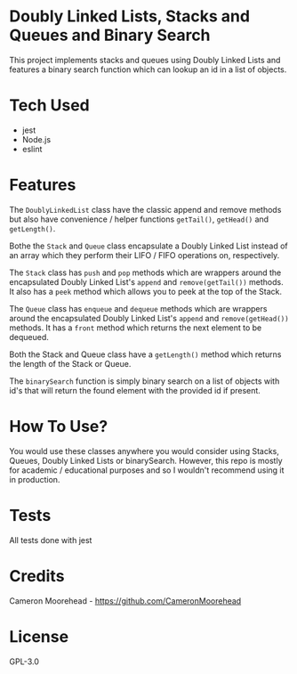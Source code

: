 # Doubly Linked Lists, Stacks and Queues and Binary Search

This project implements stacks and queues using Doubly Linked Lists and
features a binary search function which can lookup an id in a list of objects.

# Tech Used

- jest
- Node.js
- eslint

# Features

The `DoublyLinkedList` class have the classic append and remove methods but also
have convenience / helper functions `getTail()`, `getHead()` and `getLength()`.

Bothe the `Stack` and `Queue` class encapsulate a Doubly Linked List instead of an
array which they perform their LIFO / FIFO operations on, respectively.

The `Stack` class has `push` and `pop` methods which are wrappers around the
encapsulated Doubly Linked List's `append` and `remove(getTail())` methods. It
also has a `peek` method which allows you to peek at the top of the Stack.

The `Queue` class has `enqueue` and `dequeue` methods which are wrappers around
the encapsulated Doubly Linked List's `append` and `remove(getHead())` methods.
It has a `front` method which returns the next element to be dequeued.

Both the Stack and Queue class have a `getLength()` method which returns the
length of the Stack or Queue.

The `binarySearch` function is simply binary search on a list of objects with
id's that will return the found element with the provided id if present.

# How To Use?

You would use these classes anywhere you would consider using Stacks, Queues,
Doubly Linked Lists or binarySearch. However, this repo is mostly for academic /
educational purposes and so I wouldn't recommend using it in production.

# Tests

All tests done with jest

# Credits

Cameron Moorehead - https://github.com/CameronMoorehead

# License

GPL-3.0
